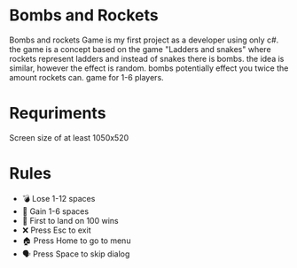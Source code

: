 # Bombs and Rockets
Bombs and rockets Game is my first project as a developer using only c#.
the game is a concept based on the game "Ladders and snakes" where rockets represent ladders and instead of snakes there is bombs. the idea is similar, however the effect is random. bombs potentially effect you twice the amount rockets can. game for 1-6 players.

# Requriments
Screen size of at least 1050x520

# Rules
<ul>
            <li> 💣 Lose 1-12 spaces</li>
            <li> 🚀 Gain 1-6 spaces</li>
            <li> 🛬 First to land on 100 wins</li>
            <li> ❌ Press Esc to exit </li>
            <li> 🏠 Press Home to go to menu </li>
            <li> 🗣️ Press Space to skip dialog </li>
</ul>
